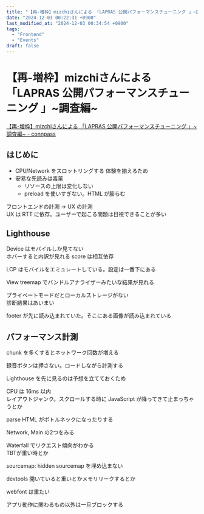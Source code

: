 ```yaml
---
title: "【再-増枠】mizchiさんによる 「LAPRAS 公開パフォーマンスチューニング 」~調査編~"
date: "2024-12-03 00:22:31 +0900"
last_modified_at: "2024-12-03 00:34:54 +0900"
tags:
  - "Frontend"
  - "Events"
draft: false
---
```

# 【再-増枠】mizchiさんによる 「LAPRAS 公開パフォーマンスチューニング 」~調査編~
[【再-増枠】mizchiさんによる 「LAPRAS 公開パフォーマンスチューニング 」\~調査編\~ - connpass](https://lapras.connpass.com/event/337670/)

## はじめに
- CPU/Network をスロットリングする 体験を揃えるため
- 安易な先読みは毒薬
  - リソースの上限は変化しない
  - preload を使いすぎない。HTML が膨らむ

フロントエンドの計測 -> UX の計測  
UX は RTT に依存。ユーザーで起こる問題は目視できることが多い  

## Lighthouse
Device はモバイルしか見てない  
ホバーすると内訳が見れる
score は相互依存  

LCP はモバイルをエミュレートしている。設定は一番下にある  

View treemap でバンドルアナライザーみたいな結果が見れる  

プライベートモードだとローカルストレージがない  
診断結果はあいまい  

footer が先に読み込まれていた。そこにある画像が読み込まれている  

## パフォーマンス計測
chunk を多くするとネットワーク回数が増える  


録音ボタンは押さない。ロードしながら計測する

Lighthouse を先に見るのは予想を立てておくため  

CPU は 16ms 以内  
レイアウトジャンク。スクロールする時に JavaScript が降ってきて止まっちゃうとか

parse HTML がボトルネックになったりする  

Network, Main の2つをみる  

Waterfall でリクエスト傾向がわかる  
TBTが重い時とか  

sourcemap: hidden sourcemap を埋め込まない  

devtools 開いていると重いとかメモリリークするとか

webfont は重たい

アプリ動作に関わるもの以外は一旦ブロックする

